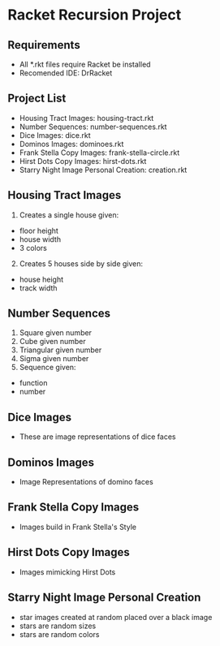 # Racket Recursion Project

## Requirements
- All *.rkt files require Racket be installed
- Recomended IDE: DrRacket

## Project List
- Housing Tract Images: housing-tract.rkt
- Number Sequences: number-sequences.rkt
- Dice Images: dice.rkt
- Dominos Images: dominoes.rkt
- Frank Stella Copy Images: frank-stella-circle.rkt
- Hirst Dots Copy Images: hirst-dots.rkt
- Starry Night Image Personal Creation: creation.rkt

##  Housing Tract Images

1. Creates a single house given: 
  - floor height
  - house width
  - 3 colors
2. Creates 5 houses side by side given:
  - house height
  - track width

##  Number Sequences

1. Square given number
2. Cube given number
3. Triangular given number
4. Sigma given number
5. Sequence given:
  - function
  - number

##  Dice Images
- These are image representations of dice faces

##  Dominos Images
- Image Representations of domino faces

##  Frank Stella Copy Images
- Images build in Frank Stella's Style

##  Hirst Dots Copy Images
- Images mimicking Hirst Dots

##  Starry Night Image Personal Creation
- star images created at random placed over a black image
- stars are random sizes
- stars are random colors